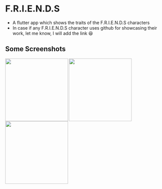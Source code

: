 # F.R.I.E.N.D.S

- A flutter app which shows the traits of the F.R.I.E.N.D.S characters
- In case if any F.R.I.E.N.D.S character uses github for showcasing their work, let me know, I will add the link :laughing:

## Some Screenshots

<img src="https://user-images.githubusercontent.com/86592569/141294502-49db4a5a-b666-4772-8753-3fdee07315da.jpg" width="200" img align="left">
<img src="https://user-images.githubusercontent.com/86592569/141294507-a22b8168-41c0-4d67-b9ff-348ec0847342.jpg" width="200" img align="left">
<img src="https://user-images.githubusercontent.com/86592569/141294512-21059892-45e1-422d-8411-8e3f79a5c364.jpg" width="200" img align="left">
